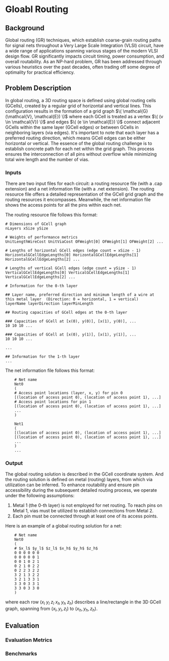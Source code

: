 # Gloabl Routing

## Background

Global routing (GR) techniques, which establish coarse-grain routing paths for signal nets throughout a Very Large Scale Integration (VLSI) circuit, have a wide range of applications spanning various stages of the modern VLSI design flow. GR significantly impacts circuit timing, power consumption, and overall routability. As an NP-hard problem, GR has been addressed through various heuristics over the past decades, often trading off some degree of optimality for practical efficiency.

## Problem Description

In global routing, a 3D routing space is defined using global routing cells (GCells), created by a regular grid of horizontal and vertical lines. This configuration results in the formation of a grid graph  $\( \mathcal{G}(\mathcal{V}, \mathcal{E}) \)$ where each GCell is treated as a vertex $\( (v \in \mathcal{V}) \)$ and edges $\( (e \in \mathcal{E}) \)$ connect adjacent GCells within the same layer (GCell edges) or between GCells in neighboring layers (via edges). It's important to note that each layer has a preferred routing direction, which means GCell edges can be either horizontal or vertical. The essence of the global routing challenge is to establish concrete path for each net within the grid graph. This process ensures the interconnection of all pins without overflow while minimizing total wire length and the number of vias.

### Inputs
There are two input files for each circuit: a routing resource file (with a .cap extension) and a net information file (with a .net extension). The routing resource file offers a detailed representation of the GCell grid graph and the routing resources it encompasses. Meanwhile, the net information file shows the access points for all the pins within each net.

The routing resource file follows this format:

    # Dimensions of GCell graph 
    nLayers xSize ySize  
    
    # Weights of performance metrics  
    UnitLengthWireCost UnitViaCost OFWeight[0] OFWeight[1] OFWeight[2] ...  
    
    # Lengths of horizontal GCell edges (edge count = xSize - 1)  
    HorizontalGCellEdgeLengths[0] HorizontalGCellEdgeLengths[1] HorizontalGCellEdgeLengths[2] ...  
    
    # Lengths of vertical GCell edges (edge count = ySize - 1)  
    VerticalGCellEdgeLengths[0] VerticalGCellEdgeLengths[1] VerticalGCellEdgeLengths[2] ...  
    
    # Information for the 0-th layer  
    
    ## Layer name, preferred direction and minimum length of a wire at this metal layer  (Direction: 0 = horizontal, 1 = vertical)
    layerName layerDirection layerMinLength  
    
    ## Routing capacities of GCell edges at the 0-th layer  
    
    ### Capacities of GCell at [x(0), y(0)], [x(1), y(0)], ...  
    10 10 10 ...  
    
    ### Capacities of GCell at [x(0), y(1)], [x(1), y(1)], ...  
    10 10 10 ...  
    
    ...  
    
    ## Information for the 1-th layer 
    ...

The net information file follows this format:

        # Net name  
        Net0  
        (  
        # Access point locations (layer, x, y) for pin 0  
        [(location of access point 0), (location of access point 1), ...]      
        # Access point locations for pin 1  
        [(location of access point 0), (location of access point 1), ...]        
        ...  
        )  
        
        Net1  
        (  
        [(location of access point 0), (location of access point 1), ...]  
        [(location of access point 0), (location of access point 1), ...]                
        ... 
        )       
        ... 

### Output
The global routing solution is described in the GCell coordinate system. And the routing solution is defined on metal (routing) layers, from which via utilization can be inferred. To enhance routability and ensure pin accessibility during the subsequent detailed routing process, we operate under the following assumptions:
1. Metal 1 (the 0-th layer) is not employed for net routing. To reach pins on Metal 1, vias must be utilized to establish connections from Metal 2.
2. Each pin must be connected through at least one of its access points.

Here is an example of a global routing solution for a net:

        # Net name       
        Net0
        (
        # $x_l$ $y_l$ $z_l$ $x_h$ $y_h$ $z_h$          
        0 0 0 0 0 0
        0 0 0 0 0 1
        0 0 1 0 2 1
        0 2 1 0 2 2
        0 2 2 3 2 2
        3 2 1 3 2 2
        3 2 1 3 3 1
        3 3 0 3 3 1
        3 3 0 3 3 0
        )

where each row ($x_l$ $y_l$ $z_l$ $x_h$ $y_h$ $z_h$) describes a line/rectangle in the 3D GCell graph, spanning from $(x_l, y_l, z_l)$ to $(x_h, y_h, z_h)$.


## Evaluation
### Evaluation Metrics

### Benchmarks
